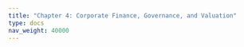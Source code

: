 ```yaml
---
title: "Chapter 4: Corporate Finance, Governance, and Valuation"
type: docs
nav_weight: 40000
---
```

